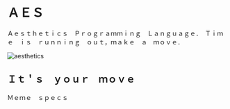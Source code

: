 ＡＥＳ
======

Ａｅｓｔｈｅｔｉｃｓ　Ｐｒｏｇｒａｍｍｉｎｇ　Ｌａｎｇｕａｇｅ．　Ｔｉｍｅ　ｉｓ　ｒｕｎｎｉｎｇ　ｏｕｔ，ｍａｋｅ　ａ　ｍｏｖｅ．

![aesthetics](https://github.com/anqurvanillapy/aes/aesthetics-via-tumblr-source-lonely-sad-planet.gif)

Ｉｔ＇ｓ　ｙｏｕｒ　ｍｏｖｅ
----------------------------

Ｍｅｍｅ　ｓｐｅｃｓ